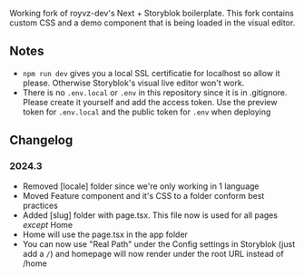 Working fork of royvz-dev's Next + Storyblok boilerplate. This fork contains custom CSS and a demo component that is being loaded in the visual editor.

## Notes
* `npm run dev` gives you a local SSL certificatie for localhost so allow it please. Otherwise Storyblok's visual live editor won't work.
* There is no `.env.local` or `.env` in this repository since it is in .gitignore. Please create it yourself and add the access token. Use the preview token for `.env.local` and the public token for `.env` when deploying 

## Changelog

### 2024.3
- Removed [locale] folder since we're only working in 1 language
- Moved Feature component and it's CSS to a folder conform best practices
- Added [slug] folder with page.tsx. This file now is used for all pages _except_ Home
- Home will use the page.tsx in the app folder
- You can now use "Real Path" under the Config settings in Storyblok (just add a `/`) and homepage will now render under the root URL instead of /home

